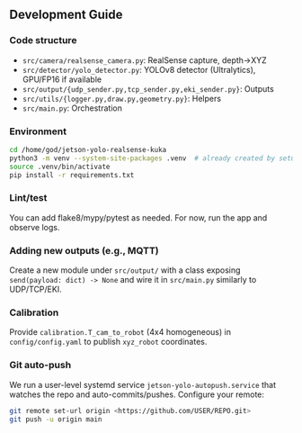 ## Development Guide

### Code structure
- `src/camera/realsense_camera.py`: RealSense capture, depth→XYZ
- `src/detector/yolo_detector.py`: YOLOv8 detector (Ultralytics), GPU/FP16 if available
- `src/output/{udp_sender.py,tcp_sender.py,eki_sender.py}`: Outputs
- `src/utils/{logger.py,draw.py,geometry.py}`: Helpers
- `src/main.py`: Orchestration

### Environment
```bash
cd /home/god/jetson-yolo-realsense-kuka
python3 -m venv --system-site-packages .venv  # already created by setup script
source .venv/bin/activate
pip install -r requirements.txt
```

### Lint/test
You can add flake8/mypy/pytest as needed. For now, run the app and observe logs.

### Adding new outputs (e.g., MQTT)
Create a new module under `src/output/` with a class exposing `send(payload: dict) -> None` and wire it in `src/main.py` similarly to UDP/TCP/EKI.

### Calibration
Provide `calibration.T_cam_to_robot` (4x4 homogeneous) in `config/config.yaml` to publish `xyz_robot` coordinates.

### Git auto-push
We run a user-level systemd service `jetson-yolo-autopush.service` that watches the repo and auto-commits/pushes. Configure your remote:
```bash
git remote set-url origin <https://github.com/USER/REPO.git>
git push -u origin main
```


